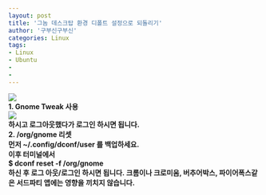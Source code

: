 ```yaml
---
layout: post
title: '그놈 데스크탑 환경 디폴트 설정으로 되돌리기'
author: '구부신구부신'
categories: Linux
tags:
- Linux
- Ubuntu
-
- 
---
```



<script> location.href='https://cafe.naver.com/develoid/866418' ; </script>

<div><div><img src="https://cafeptthumb-phinf.pstatic.net/MjAxOTA0MTVfMjgz/MDAxNTU1MjYwMTAwNDE4.1HO2uYWst6bDHPlbGFn4RBVh7LKTLfWg0cLsDCEo0Ksg.0F-FMIXUREoq9fwDHvPl9bW_9LpbREdRzGEWA1EFxvkg.PNG.kkw2821/%EB%94%94%EB%B2%A8%EB%A1%9C%EC%9D%B4%EB%93%9C_%EA%B8%80%EC%96%91%EC%8B%9D_%EB%94%94%ED%8F%B4%ED%8A%B8.png?type=w740"></div><div><b></div><div><b></div><div>1. Gnome Tweak 사용</div><div><img src="https://cafeptthumb-phinf.pstatic.net/MjAxOTA0MjlfMjUy/MDAxNTU2NTM0MTc1NzY5.-SYB8QOHK4foDRJTyKtc6g4eKj6Z703LgdrYDY8XHsIg.cg2_cRglN0ovuMVzYI4cub6lwUXZVwoKoe8PXI4jQ7sg.PNG.dominant4u/%EC%8A%A4%ED%81%AC%EB%A6%B0%EC%83%B7%2C_2019-04-29_19-35-54.png?type=w740"><b></div><div><b></div><div>하시고 로그아웃했다가 로그인 하시면 됩니다.&nbsp;</div><div><b></div><div>2. /org/gnome 리셋</div><div>먼저 ~/.config/dconf/user 를 백업하세요.&nbsp;</div><div>이후 터미널에서&nbsp;</div><div>$ dconf reset -f /org/gnome&nbsp;</div><div>하신 후 로그 아웃/로그인 하시면 됩니다.&nbsp;<span>크롬이나 크로미움, 버추어박스, 파이어폭스같은&nbsp;</span><span>서드파티 앱에는 영향을 끼치지 않습니다.&nbsp;</span></div></div>
